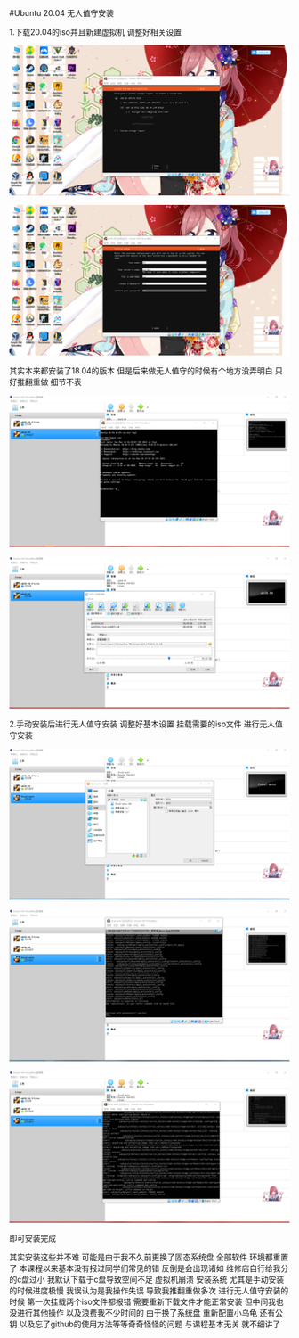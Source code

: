 #Ubuntu 20.04 无人值守安装

1.下载20.04的iso并且新建虚拟机 调整好相关设置

![手动安装](/图片/20.04手动安装.jpg)

![手动安装2](/图片/20.04手动安装2.jpg)

其实本来都安装了18.04的版本 但是后来做无人值守的时候有个地方没弄明白 只好推翻重做 细节不表

![18.04](/图片/18.04.jpg)

![18.04的多重加载](/图片/多重加载.jpg)

2.手动安装后进行无人值守安装
调整好基本设置 挂载需要的iso文件 进行无人值守安装

![挂载iso](/图片/挂载两个iso文件.jpg)

![确认安装](/图片/无人值守安装.jpg)

![安装进程](/图片/安装进程.jpg)

即可安装完成

其实安装这些并不难 可能是由于我不久前更换了固态系统盘 全部软件 环境都重置了 本课程以来基本没有报过同学们常见的错
反倒是会出现诸如 维修店自行给我分的c盘过小 我默认下载于c盘导致空间不足 虚拟机崩溃
安装系统 尤其是手动安装的时候进度极慢 我误认为是我操作失误 导致我推翻重做多次
进行无人值守安装的时候 第一次挂载两个iso文件都报错 需要重新下载文件才能正常安装 但中间我也没进行其他操作
以及浪费我不少时间的 由于换了系统盘 重新配置小乌龟 还有公钥 以及忘了github的使用方法等等奇奇怪怪的问题
与课程基本无关 就不细讲了